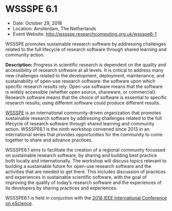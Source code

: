 # WSSSPE 6.1

- Date: October 29, 2018
- Location: Amsterdam, The Netherlands
- Event Website: http://wssspe.researchcomputing.org.uk/wssspe6-1

WSSSPE promotes sustainable research software by addressing challenges related to the full lifecycle of research software through shared learning and community action.

**Description:**  Progress in scientific research is dependent on the quality and accessibility of research software at all levels. It is critical to address many new challenges related to the development, deployment, maintenance, and sustainability of open-use research software: the software upon which specific research results rely.  Open-use software means that the software is widely accessible (whether open source, shareware, or commercial). Research software means that the choice of software is essential to specific research results; using different software could produce different results.

[WSSSPE](http://wssspe.researchcomputing.org.uk) is an international community-driven organization that promotes sustainable research software by addressing challenges related to the full lifecycle of research software through shared learning and community action. WSSSPE6.1 is the ninth workshop convened since 2013 in an international series that provides opportunities for the community to come together to share and advance practices.

WSSSPE6.1 aims to facilitate the creation of a regional community focussed on sustainable research software, by sharing and building best practice both locally and internationally. The workshop will discuss topics relevant to building a sustainable future for open-use research software and the activities that are needed to get there.  This includes discussion of practices and experiences in sustainable scientific software, with the goal of improving the quality of today’s research software and the experiences of its developers by sharing practices and experiences.  

WSSSPE6.1 is held in conjuction with the [2018 IEEE International Conference on eScience](https://www.escience2018.com).

<!---
Publish: yes
Categories: development, collaboration
Topics: software engineering, projects and organizations
Tags: conference
Level: 2
Prerequisites: default
Aggregate: none
--->
